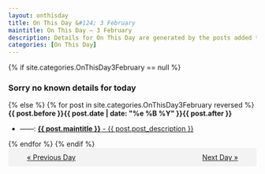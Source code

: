 ```yaml
---
layout: onthisday
title: On This Day &#124; 3 February
maintitle: On This Day — 3 February
description: Details for On This Day are generated by the posts added to the website so the content is subject to changes/updates over time.
categories: [On This Day]
---
```


{% if site.categories.OnThisDay3February == null %}
<h3>Sorry no known details for today</h3>
{% else %}
{% for post in site.categories.OnThisDay3February reversed %}
<strong>{{ post.before }}{{ post.date | date: "%e %B %Y" }}{{ post.after }}</strong>
<ul>
<li> ——: <a class="{{ post.class }}" href="{{ post.url }}"><strong>{{ post.maintitle }}</strong> - {{ post.post_description }}</a></li>
</ul>
{% endfor %}
{% endif %}

<div style="background-color: #f3f3f3; padding: 10px; border-radius: 5px; text-align: center; display: flex; justify-content: space-evenly;">
<a href="/onthisday/02/02-02">« Previous Day</a>
<span style="visibility:hidden;">[ Visit Leap Year February 29 ]</span>
<a href="/onthisday/02/02-04">Next Day »</a>
</div>
